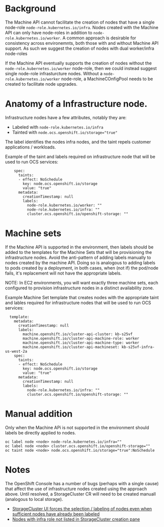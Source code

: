 # Background

The Machine API cannot facilitate the creation of nodes that have a single node-role `node-role.kubernetes.io/infra`. Nodes created with the Machine API can only have node-roles in addition to `node-role.kubernetes.io/worker`. A common approach is desirable for consistency across environemnts, both those with and without Machine API support. As such we suggest the creation of nodes with dual worker/infra node-roles

If the Machine API eventually supports the creation of nodes without the `node-role.kubernetes.io/worker` node-role, then we could instead suggest single node-role infrasturcture nodes. Without a `node-role.kubernetes.io/worker` node-role, a MachineCOnfigPool needs to be created to facilitate node upgrades.

# Anatomy of a Infrastructure node.

Infrastructure nodes have a few attributes, notably they are:

* Labeled with `node-role.kubernetes.io/infra`
* Tainted with `node.ocs.openshift.io/storage="true"`

The label identifies the nodes infra nodes, and the taint repels customer applications / workloads.

Example of the taint and labels required on infrastructure node that will be used to run OCS services:
~~~
    spec:
      taints:
      - effect: NoSchedule
        key: node.ocs.openshift.io/storage
        value: "true"
      metadata:
        creationTimestamp: null
        labels:
          node-role.kubernetes.io/worker: ""
          node-role.kubernetes.io/infra: ""
          cluster.ocs.openshift.io/openshift-storage: ""
~~~

# Machine sets

If the Machine API is supported in the environment, then labels should be added to the templates for the Machine Sets that will be provisioning the infrastructure nodes. Avoid the anti-pattern of adding labels manually to nodes created by the machine API. Doing so is analogous to adding labels to pods created by a deployment, in both cases, when (not if) the pod/node fails, it's replacement will not have the appropriate labels.

NOTE: In EC2 environments, you will want exactly three machine sets, each configured to provision infrastructure nodes in a distinct availability zone.

Example Machine Set template that creates nodes with the appropriate taint and lables required for infrastructure nodes that will be used to run OCS services:
~~~
  template:
    metadata:
      creationTimestamp: null
      labels:
        machine.openshift.io/cluster-api-cluster: kb-s25vf
        machine.openshift.io/cluster-api-machine-role: worker
        machine.openshift.io/cluster-api-machine-type: worker
        machine.openshift.io/cluster-api-machineset: kb-s25vf-infra-us-west-2a
    spec:
      taints:
      - effect: NoSchedule
        key: node.ocs.openshift.io/storage
        value: "true"
      metadata:
        creationTimestamp: null
        labels:
          node-role.kubernetes.io/infra: ""
          cluster.ocs.openshift.io/openshift-storage: ""
~~~

# Manual addition

Only when the Machine APi is not supported in the environment should labels be directly applied to nodes. 

~~~
oc label node <node> node-role.kubernetes.io/infra=""
oc label node <node> cluster.ocs.openshift.io/openshift-storage=""
oc taint node <node> node.ocs.openshift.io/storage="true":NoSchedule
~~~

# Notes

The OpenShift Console has a number of bugs (perhaps with a single cause) that affect the use of infrastructure nodes created using the approach above. Until resolved, a StorageCluster CR will need to be created manuall (analogous to local storage).

* [StorageCluster UI forces the selection / labeling of nodes even when sufficient nodes have already been labeled](https://bugzilla.redhat.com/show_bug.cgi?id=1857480)
* [Nodes with infra role not listed in StorageCluster creation pane](https://bugzilla.redhat.com/show_bug.cgi?id=1857481)
